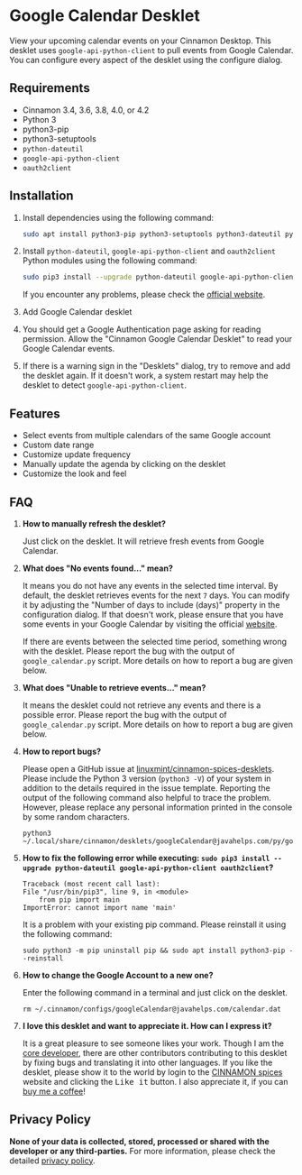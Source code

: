 # Google Calendar Desklet

View your upcoming calendar events on your Cinnamon Desktop. This desklet uses `google-api-python-client` to pull events from Google Calendar. You can configure every aspect of the desklet using the configure dialog.

## Requirements

- Cinnamon 3.4, 3.6, 3.8, 4.0, or 4.2
- Python 3
- python3-pip
- python3-setuptools
- `python-dateutil`
- `google-api-python-client`
- `oauth2client`

## Installation

1. Install dependencies using the following command:

    ```bash
    sudo apt install python3-pip python3-setuptools python3-dateutil python3-oauth2client python3-googleapi
    ```

2. Install `python-dateutil`, `google-api-python-client` and `oauth2client` Python modules using the following command:

    ```bash
    sudo pip3 install --upgrade python-dateutil google-api-python-client oauth2client
    ```

    If you encounter any problems, please check the [official website](https://developers.google.com/api-client-library/python/start/installation).

3. Add Google Calendar desklet

4. You should get a Google Authentication page asking for reading permission. Allow the "Cinnamon Google Calendar Desklet" to read your Google Calendar events.

5. If there is a warning sign in the "Desklets" dialog, try to remove and add the desklet again. If it doesn't work, a system restart may help the desklet to detect `google-api-python-client`.

## Features

- Select events from multiple calendars of the same Google account
- Custom date range
- Customize update frequency
- Manually update the agenda by clicking on the desklet
- Customize the look and feel

## FAQ

1. **How to manually refresh the desklet?**

    Just click on the desklet. It will retrieve fresh events from Google Calendar.

2. **What does "No events found..." mean?**

    It means you do not have any events in the selected time interval. By default, the desklet retrieves events for the next `7` days. You can modify it by adjusting the "Number of days to include (days)" property in the configuration dialog.
    If that doesn't work, please ensure that you have some events in your Google Calendar by visiting the official [website](https://calendar.google.com/calendar).

    If there are events between the selected time period, something wrong with the desklet. Please report the bug with the output of `google_calendar.py` script. More details on how to report a bug are given below.

3. **What does "Unable to retrieve events..." mean?**

    It means the desklet could not retrieve any events and there is a possible error. Please report the bug with the output of `google_calendar.py` script. More details on how to report a bug are given below.

4. **How to report bugs?**

    Please open a GitHub issue at [linuxmint/cinnamon-spices-desklets](https://github.com/linuxmint/cinnamon-spices-desklets/issues). Please include the Python 3 version (`python3 -V`) of your system in addition to the details required in the issue template.
    Reporting the output of the following command also helpful to trace the problem. However, please replace any personal information printed in the console by some random characters.

    ```shell
    python3 ~/.local/share/cinnamon/desklets/googleCalendar@javahelps.com/py/google_calendar.py
    ```

5. **How to fix the following error while executing: `sudo pip3 install --upgrade python-dateutil google-api-python-client oauth2client`?**

    ```shell
    Traceback (most recent call last):
    File "/usr/bin/pip3", line 9, in <module>
        from pip import main
    ImportError: cannot import name 'main'
    ```

    It is a problem with your existing pip command. Please reinstall it using the following command:

    ```shell
    sudo python3 -m pip uninstall pip && sudo apt install python3-pip --reinstall
    ```

6. **How to change the Google Account to a new one?**

    Enter the following command in a terminal and just click on the desklet.

    ```shell
    rm ~/.cinnamon/configs/googleCalendar@javahelps.com/calendar.dat
    ```

7. **I love this desklet and want to appreciate it. How can I express it?**

    It is a great pleasure to see someone likes your work. Though I am the [core developer](https://github.com/slgobinath), there are other contributors contributing to this desklet by fixing bugs and translating it into other languages. If you like the desklet, please show it to the world by login to the [CINNAMON spices](https://cinnamon-spices.linuxmint.com/) website and clicking the <kbd>Like it</kbd> button. I also appreciate it, if you can [buy me a coffee](https://paypal.me/slgobinath)!


## Privacy Policy

**None of your data is collected, stored, processed or shared with the developer or any third-parties.** For more information, please check the detailed [privacy policy](https://github.com/linuxmint/cinnamon-spices-desklets/blob/master/googleCalendar%40javahelps.com/privacy_policy.md).
